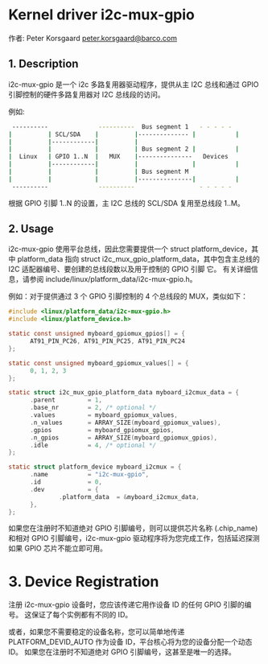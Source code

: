 
# Kernel driver i2c-mux-gpio

作者: Peter Korsgaard <peter.korsgaard@barco.com>


## 1. Description

i2c-mux-gpio 是一个 i2c 多路复用器驱动程序，提供从主 I2C 总线和通过 GPIO 引脚控制的硬件多路复用器对 I2C 总线段的访问。

例如:

```bash
 ----------              ----------  Bus segment 1   - - - - -
|          | SCL/SDA    |          |-------------- |           |
|          |------------|          |
|          |            |          | Bus segment 2 |           |
|  Linux   | GPIO 1..N  |   MUX    |---------------   Devices
|          |------------|          |               |           |
|          |            |          | Bus segment M
|          |            |          |---------------|           |
 ----------              ----------                  - - - - -
```

根据 GPIO 引脚 1..N 的设置，主 I2C 总线的 SCL/SDA 复用至总线段 1..M。


## 2. Usage

i2c-mux-gpio 使用平台总线，因此您需要提供一个 struct platform_device，其中 platform_data 指向 struct i2c_mux_gpio_platform_data，其中包含主总线的 I2C 适配器编号、要创建的总线段数以及用于控制的 GPIO 引脚 它。 有关详细信息，请参阅 include/linux/platform_data/i2c-mux-gpio.h。

例如：对于提供通过 3 个 GPIO 引脚控制的 4 个总线段的 MUX，类似如下：

```c
#include <linux/platform_data/i2c-mux-gpio.h>
#include <linux/platform_device.h>

static const unsigned myboard_gpiomux_gpios[] = {
      AT91_PIN_PC26, AT91_PIN_PC25, AT91_PIN_PC24
};

static const unsigned myboard_gpiomux_values[] = {
      0, 1, 2, 3
};

static struct i2c_mux_gpio_platform_data myboard_i2cmux_data = {
      .parent         = 1,
      .base_nr        = 2, /* optional */
      .values         = myboard_gpiomux_values,
      .n_values       = ARRAY_SIZE(myboard_gpiomux_values),
      .gpios          = myboard_gpiomux_gpios,
      .n_gpios        = ARRAY_SIZE(myboard_gpiomux_gpios),
      .idle           = 4, /* optional */
};

static struct platform_device myboard_i2cmux = {
      .name           = "i2c-mux-gpio",
      .id             = 0,
      .dev            = {
              .platform_data  = &myboard_i2cmux_data,
      },
};
```

如果您在注册时不知道绝对 GPIO 引脚编号，则可以提供芯片名称 (.chip_name) 和相对 GPIO 引脚编号，i2c-mux-gpio 驱动程序将为您完成工作，包括延迟探测 如果 GPIO 芯片不能立即可用。


# 3. Device Registration

注册 i2c-mux-gpio 设备时，您应该传递它用作设备 ID 的任何 GPIO 引脚的编号。 这保证了每个实例都有不同的 ID。

或者，如果您不需要稳定的设备名称，您可以简单地传递 PLATFORM_DEVID_AUTO 作为设备 ID，平台核心将为您的设备分配一个动态 ID。 如果您在注册时不知道绝对 GPIO 引脚编号，这甚至是唯一的选择。
